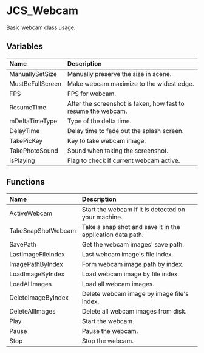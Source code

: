 # JCS_Webcam

Basic webcam class usage.

## Variables

| Name             | Description                                                   |
|:-----------------|:--------------------------------------------------------------|
| ManuallySetSize  | Manually preserve the size in scene.                          |
| MustBeFullScreen | Make webcam maximize to the widest edge.                      |
| FPS              | FPS for webcam.                                               |
| ResumeTime       | After the screenshot is taken, how fast to resume the webcam. |
| mDeltaTimeType   | Type of the delta time.                                       |
| DelayTime        | Delay time to fade out the splash screen.                     |
| TakePicKey       | Key to take webcam image.                                     |
| TakePhotoSound   | Sound when taking the screenshot.                             |
| isPlaying        | Flag to check if current webcam active.                       |

## Functions

| Name               | Description                                                |
|:-------------------|:-----------------------------------------------------------|
| ActiveWebcam       | Start the webcam if it is detected on your machine.        |
| TakeSnapShotWebcam | Take a snap shot and save it in the application data path. |
| SavePath           | Get the webcam images' save path.                          |
| LastImageFileIndex | Last webcam image's file index.                            |
| ImagePathByIndex   | Form webcam image path by index.                           |
| LoadImageByIndex   | Load webcam image by file index.                           |
| LoadAllImages      | Load all webcam images.                                    |
| DeleteImageByIndex | Delete webcam image by image file's index.                 |
| DeleteAllImages    | Delete all webcam images from disk.                        |
| Play               | Start the webcam.                                          |
| Pause              | Pause the webcam.                                          |
| Stop               | Stop the webcam.                                           |
